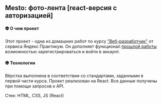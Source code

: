 ## Mesto: фото-лента [react-версия c авторизацией]
#### :alien: О чем проект
Этот проект - одна из домашних работ по курсу ["Веб-разработчик"](https://practicum.yandex.ru/web/) от сервиса Яндекс Практикум. Он дополняет функционал [прошлой работы](https://github.com/naborbukovok/mesto-react) возможностью зарегистрироваться и войти в аккаунт.
#### :alien: Технологии
Вёрстка выполнена в соответствии со стандартами, заданными в первой части курса. Проект реализован на React. Все данные получены при помощи запросов к API.

Стек: HTML, CSS, JS (React)